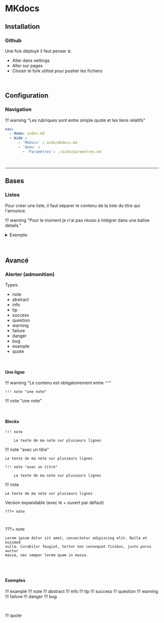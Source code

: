 # MKdocs
## Installation
### Github
Une fois déployé il faut penser à:
- Aller dans settings
- Aller sur pages
- Choisir le fork utilisé pour pusher les fichiers

<br>

## Configuration
### Navigation
!!! warning "Les rubriques sont entre simple quote et les liens relatifs"

```yaml
nav:
  - Home: index.md
  - Aide :
      - 'MkDocs' : aide/mkdocs.md
      - 'Qemu' :
        - 'Paramètres': ./aide/parametres.md
```


<br>
<hr>

## Bases
### Listes

Pour créer une liste, il faut séparer le contenu de la liste du titre qui l'annonce.

!!! warning "Pour le moment je n'ai pas réussi à intégrer dans une balise details."

<details >
<summary>Exemple:</summary>

Exemple de code:  
```
Ma liste:  
- element 1  
- element 2
```

<br>

Rendu:  

Ma liste:  
<ul>
<li>element 1</li>
<li>element 2</li>
</ul>
</details>

<br>
<br>

## Avancé
### Alerter (admonition)

Types:  

- note  
- abstract
- info  
- tip  
- success  
- question  
- warning  
- failure  
- danger  
- bug  
- example  
- quote  

<br>

#### Une ligne
!!! warning "Le contenu est obligatoirement entre `""`"

   
```
!!! note "une note"
```
!!! note "une note"


<br>

#### Blocks
```
!!! note

    Le texte de ma note sur plusieurs lignes
```

!!! note "avec un titre"

    Le texte de ma note sur plusieurs lignes

```
!!! note "avec un titre"

    Le texte de ma note sur plusieurs lignes
```

!!! note

    Le texte de ma note sur plusieurs lignes



Version expandable (avec le + ouvert par défaut)
```
???+ note

    

```

???+ note

    Lorem ipsum dolor sit amet, consectetur adipiscing elit. Nulla et euismod
    nulla. Curabitur feugiat, tortor non consequat finibus, justo purus auctor
    massa, nec semper lorem quam in massa.

<br>
<br>
  
#### Exemples
!!! example
!!! note
!!! abstract
!!! info
!!! tip
!!! success
!!! question
!!! warning
!!! failure
!!! danger
!!! bug

<br>
  
!!! quote
